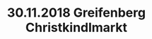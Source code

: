 ---
layout: photo_set
title: 30.11.2018 Greifenberg Christkindlmarkt
description: "Fotos vom 30.11.2018 Greifenberg Christkindlmarkt."

photos:
    set: 2018/greifenberg/greifenberg
    size: 13
---
